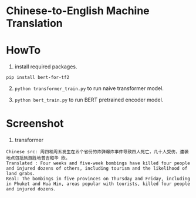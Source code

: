# Chinese-to-English Machine Translation


# HowTo

1. install required packages.

`pip install bert-for-tf2`

2. `python transformer_train.py` to run naive transformer model.

3. `python bert_train.py` to run BERT pretrained encoder model.


# Screenshot

1. transformer

```
Chinese src: 周四和周五发生在五个省份的炸弹爆炸事件导致四人死亡，几十人受伤，遭袭地点包括旅游胜地普吉和华 欣。
Translated : Four weeks and five-week bombings have killed four people and injured dozens of others, including tourism and the likelihood of land grabs.
Real: The bombings in five provinces on Thursday and Friday, including in Phuket and Hua Hin, areas popular with tourists, killed four people and injured dozens.
```
